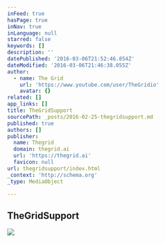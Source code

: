 ```yaml
---
inFeed: true
hasPage: true
inNav: true
inLanguage: null
starred: false
keywords: []
description: ''
datePublished: '2016-03-06T21:52:46.854Z'
dateModified: '2016-03-06T21:46:38.055Z'
author:
  - name: The Grid
    url: 'https://www.youtube.com/user/TheGridio'
    avatar: {}
related: []
app_links: []
title: TheGridSupport
sourcePath: _posts/2016-02-25-thegridsupport.md
published: true
authors: []
publisher:
  name: Thegrid
  domain: thegrid.ai
  url: 'https://thegrid.ai'
  favicon: null
url: thegridsupport/index.html
_context: 'http://schema.org'
_type: MediaObject

---
```

<article style=""><h1>TheGridSupport</h1><img src="https://s3-us-west-2.amazonaws.com/the-grid-img/p/51d0f48a46af6ef30468726a870a9acca3029609.jpg" /></article>